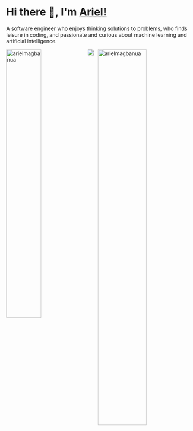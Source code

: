 # Hi there 👋, I'm [Ariel!](https://arielmagbanua.com/)

A software engineer who enjoys thinking solutions to problems, who finds leisure in coding, and passionate and curious about machine learning and artificial intelligence. 

<p>
    <img align="left" style="max-width: 43.1%"; width="43.1%;" src="https://github-readme-stats.vercel.app/api/top-langs?username=arielmagbanua&theme=dark&layout=compact&langs_count=6&cache_seconds=1800" alt="arielmagbanua"/>
</p>
<p>
    <img align="right" style="max-width: 51%"; width="51%;" src="https://github-readme-stats.vercel.app/api?username=arielmagbanua&show_icons=true&include_all_commits=true&count_private=true&theme=dark&cache_seconds=1800" alt="arielmagbanua"/>
</p>

<p>
    <img
        src="https://cr-ss-service.azurewebsites.net/api/ScreenShot?widget=summary&username=arielmagbanua&badges=2&show-avatar=false&style=--header-bg-color:%23000;--border-radius:10px"
    />
</p>
